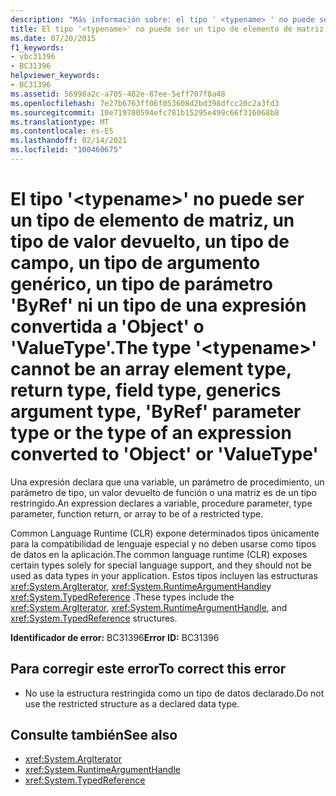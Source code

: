 ```yaml
---
description: "Más información sobre: el tipo ' <typename> ' no puede ser un tipo de elemento de matriz, tipo de valor devuelto, tipo de campo, tipo de argumento genérico, tipo de parámetro ' ByRef ' o tipo de una expresión convertida en ' Object ' o ' ValueType '"
title: El tipo '<typename>' no puede ser un tipo de elemento de matriz, un tipo de valor devuelto, un tipo de campo, un tipo de argumento genérico, un tipo de parámetro 'ByRef' ni un tipo de una expresión convertida a 'Object' o 'ValueType'.
ms.date: 07/20/2015
f1_keywords:
- vbc31396
- BC31396
helpviewer_keywords:
- BC31396
ms.assetid: 56998a2c-a705-482e-87ee-5eff707f8a48
ms.openlocfilehash: 7e27b6763ff06f053608d2bd398dfcc20c2a3fd3
ms.sourcegitcommit: 10e719780594efc781b15295e499c66f316068b8
ms.translationtype: MT
ms.contentlocale: es-ES
ms.lasthandoff: 02/14/2021
ms.locfileid: "100460675"
---
```

# <a name="the-type-typename-cannot-be-an-array-element-type-return-type-field-type-generics-argument-type-byref-parameter-type-or-the-type-of-an-expression-converted-to-object-or-valuetype"></a><span data-ttu-id="1c605-103">El tipo '\<typename>' no puede ser un tipo de elemento de matriz, un tipo de valor devuelto, un tipo de campo, un tipo de argumento genérico, un tipo de parámetro 'ByRef' ni un tipo de una expresión convertida a 'Object' o 'ValueType'.</span><span class="sxs-lookup"><span data-stu-id="1c605-103">The type '\<typename>' cannot be an array element type, return type, field type, generics argument type, 'ByRef' parameter type or the type of an expression converted to 'Object' or 'ValueType'</span></span>

<span data-ttu-id="1c605-104">Una expresión declara que una variable, un parámetro de procedimiento, un parámetro de tipo, un valor devuelto de función o una matriz es de un tipo restringido.</span><span class="sxs-lookup"><span data-stu-id="1c605-104">An expression declares a variable, procedure parameter, type parameter, function return, or array to be of a restricted type.</span></span>  
  
 <span data-ttu-id="1c605-105">Common Language Runtime (CLR) expone determinados tipos únicamente para la compatibilidad de lenguaje especial y no deben usarse como tipos de datos en la aplicación.</span><span class="sxs-lookup"><span data-stu-id="1c605-105">The common language runtime (CLR) exposes certain types solely for special language support, and they should not be used as data types in your application.</span></span> <span data-ttu-id="1c605-106">Estos tipos incluyen las estructuras <xref:System.ArgIterator>, <xref:System.RuntimeArgumentHandle>y <xref:System.TypedReference> .</span><span class="sxs-lookup"><span data-stu-id="1c605-106">These types include the <xref:System.ArgIterator>, <xref:System.RuntimeArgumentHandle>, and <xref:System.TypedReference> structures.</span></span>  
  
 <span data-ttu-id="1c605-107">**Identificador de error:** BC31396</span><span class="sxs-lookup"><span data-stu-id="1c605-107">**Error ID:** BC31396</span></span>  
  
## <a name="to-correct-this-error"></a><span data-ttu-id="1c605-108">Para corregir este error</span><span class="sxs-lookup"><span data-stu-id="1c605-108">To correct this error</span></span>  
  
- <span data-ttu-id="1c605-109">No use la estructura restringida como un tipo de datos declarado.</span><span class="sxs-lookup"><span data-stu-id="1c605-109">Do not use the restricted structure as a declared data type.</span></span>  
  
## <a name="see-also"></a><span data-ttu-id="1c605-110">Consulte también</span><span class="sxs-lookup"><span data-stu-id="1c605-110">See also</span></span>

- <xref:System.ArgIterator>
- <xref:System.RuntimeArgumentHandle>
- <xref:System.TypedReference>
